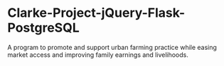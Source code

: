 # Clarke-Project-jQuery-Flask-PostgreSQL
A program to promote and support urban farming practice while easing market access and improving family earnings and livelihoods.
